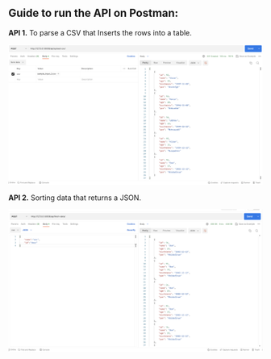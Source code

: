 ## Guide to run the API on Postman:

**API 1.** To parse a CSV that Inserts the rows into a table.

![Postman Screenshot 1](https://github.com/varunishad/API_project/blob/main/api2_ss.png?raw=true)


**API 2.** Sorting data that returns a JSON.

![Postman Screenshot 2](https://github.com/varunishad/API_project/blob/main/api1_ss.png?raw=true)


